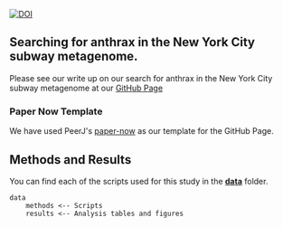 [![DOI](https://zenodo.org/badge/12362/Read-Lab-Confederation/nyc-subway-anthrax-study.svg)](http://dx.doi.org/10.5281/zenodo.17151)

## Searching for anthrax in the New York City subway metagenome.
Please see our write up on our search for anthrax in the New York City subway metagenome at our [GitHub Page](http://read-lab-confederation.github.io/nyc-subway-anthrax-study/)

### Paper Now Template
We have used PeerJ's [paper-now](https://github.com/PeerJ/paper-now/) as our template for the GitHub Page.

## Methods and Results
You can find each of the scripts used for this study in the **[data](/data)** folder.

    data
        methods <-- Scripts
        results <-- Analysis tables and figures

